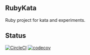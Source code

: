 ## RubyKata

Ruby project for kata and experiments.

## Status
[![CircleCI](https://circleci.com/gh/AndreiPiatrou/ruby_kata/tree/master.svg?style=svg)](https://circleci.com/gh/AndreiPiatrou/ruby_kata/tree/master) [![codecov](https://codecov.io/gh/AndreiPiatrou/ruby_kata/branch/master/graph/badge.svg)](https://codecov.io/gh/AndreiPiatrou/ruby_kata)